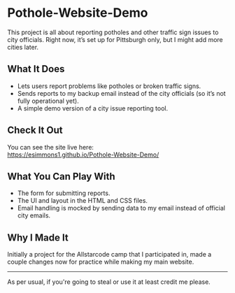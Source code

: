 # Pothole-Website-Demo

This project is all about reporting potholes and other traffic sign issues to city officials. Right now, it’s set up for Pittsburgh only, but I might add more cities later.

## What It Does

- Lets users report problems like potholes or broken traffic signs.
- Sends reports to my backup email instead of the city officials (so it’s not fully operational yet).
- A simple demo version of a city issue reporting tool.

## Check It Out

You can see the site live here:  
https://esimmons1.github.io/Pothole-Website-Demo/

## What You Can Play With

- The form for submitting reports.
- The UI and layout in the HTML and CSS files.
- Email handling is mocked by sending data to my email instead of official city emails.

## Why I Made It

Initially a project for the Allstarcode camp that I participated in, made a couple changes now for practice while making my main website.

---

As per usual, if you're going to steal or use it at least credit me please.
